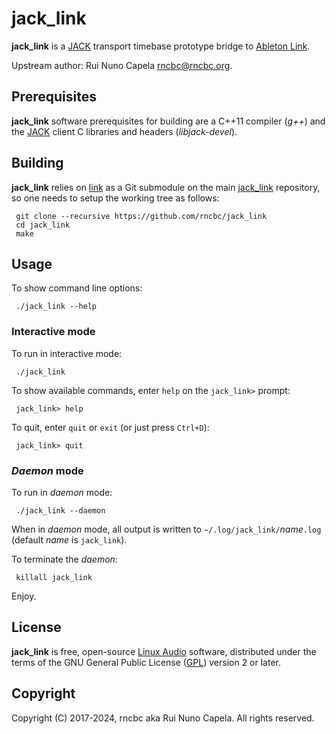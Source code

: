 # jack_link 

  **jack_link** is a [JACK](https://jackaudio.org) transport timebase
  prototype bridge to [Ableton Link](https://www.ableton.com/en/link/).

  Upstream author: Rui Nuno Capela <rncbc@rncbc.org>.

## Prerequisites

   **jack_link** software prerequisites for building are a C++11 compiler
   (_g++_) and the [JACK](https://jackaudio.org) client C libraries and
   headers (_libjack-devel_).

## Building

   **jack_link** relies on [link](https://github.com/Ableton/link) as a Git 
   submodule on the main [jack_link](https://github.com/rncbc/jack_link)
   repository, so one needs to setup the working tree as follows:

     git clone --recursive https://github.com/rncbc/jack_link
     cd jack_link
     make

## Usage

   To show command line options:

     ./jack_link --help

### Interactive mode

   To run in interactive mode:

     ./jack_link

   To show available commands, enter `help` on the `jack_link>` prompt:

     jack_link> help

   To quit, enter `quit` or `exit` (or just press `Ctrl+D`):

     jack_link> quit

### _Daemon_ mode

   To run in _daemon_ mode:

     ./jack_link --daemon

   When in _daemon_ mode, all output is written to
   `~/.log/jack_link/`_name_`.log` (default _name_ is `jack_link`).

   To terminate the _daemon_:

     killall jack_link

   Enjoy.

## License

   **jack_link** is free, open-source [Linux Audio](https://linuxaudio.org)
   software, distributed under the terms of the GNU General Public License
   ([GPL](https://www.gnu.org/copyleft/gpl.html)) version 2 or later.

## Copyright

   Copyright (C) 2017-2024, rncbc aka Rui Nuno Capela. All rights reserved.
